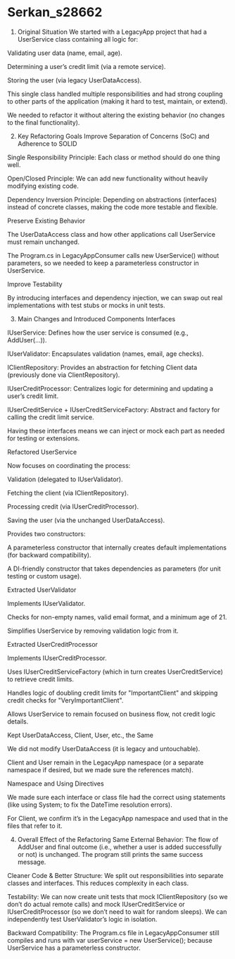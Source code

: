 # Serkan_s28662
1. Original Situation
We started with a LegacyApp project that had a UserService class containing all logic for:

Validating user data (name, email, age).

Determining a user’s credit limit (via a remote service).

Storing the user (via legacy UserDataAccess).

This single class handled multiple responsibilities and had strong coupling to other parts of the application (making it hard to test, maintain, or extend).

We needed to refactor it without altering the existing behavior (no changes to the final functionality).

2. Key Refactoring Goals
Improve Separation of Concerns (SoC) and Adherence to SOLID

Single Responsibility Principle: Each class or method should do one thing well.

Open/Closed Principle: We can add new functionality without heavily modifying existing code.

Dependency Inversion Principle: Depending on abstractions (interfaces) instead of concrete classes, making the code more testable and flexible.

Preserve Existing Behavior

The UserDataAccess class and how other applications call UserService must remain unchanged.

The Program.cs in LegacyAppConsumer calls new UserService() without parameters, so we needed to keep a parameterless constructor in UserService.

Improve Testability

By introducing interfaces and dependency injection, we can swap out real implementations with test stubs or mocks in unit tests.

3. Main Changes and Introduced Components
Interfaces

IUserService: Defines how the user service is consumed (e.g., AddUser(...)).

IUserValidator: Encapsulates validation (names, email, age checks).

IClientRepository: Provides an abstraction for fetching Client data (previously done via ClientRepository).

IUserCreditProcessor: Centralizes logic for determining and updating a user’s credit limit.

IUserCreditService + IUserCreditServiceFactory: Abstract and factory for calling the credit limit service.

Having these interfaces means we can inject or mock each part as needed for testing or extensions.

Refactored UserService

Now focuses on coordinating the process:

Validation (delegated to IUserValidator).

Fetching the client (via IClientRepository).

Processing credit (via IUserCreditProcessor).

Saving the user (via the unchanged UserDataAccess).

Provides two constructors:

A parameterless constructor that internally creates default implementations (for backward compatibility).

A DI-friendly constructor that takes dependencies as parameters (for unit testing or custom usage).

Extracted UserValidator

Implements IUserValidator.

Checks for non-empty names, valid email format, and a minimum age of 21.

Simplifies UserService by removing validation logic from it.

Extracted UserCreditProcessor

Implements IUserCreditProcessor.

Uses IUserCreditServiceFactory (which in turn creates UserCreditService) to retrieve credit limits.

Handles logic of doubling credit limits for "ImportantClient" and skipping credit checks for "VeryImportantClient".

Allows UserService to remain focused on business flow, not credit logic details.

Kept UserDataAccess, Client, User, etc., the Same

We did not modify UserDataAccess (it is legacy and untouchable).

Client and User remain in the LegacyApp namespace (or a separate namespace if desired, but we made sure the references match).

Namespace and Using Directives

We made sure each interface or class file had the correct using statements (like using System; to fix the DateTime resolution errors).

For Client, we confirm it’s in the LegacyApp namespace and used that in the files that refer to it.

4. Overall Effect of the Refactoring
Same External Behavior:
The flow of AddUser and final outcome (i.e., whether a user is added successfully or not) is unchanged. The program still prints the same success message.

Cleaner Code & Better Structure:
We split out responsibilities into separate classes and interfaces. This reduces complexity in each class.

Testability:
We can now create unit tests that mock IClientRepository (so we don’t do actual remote calls) and mock IUserCreditService or IUserCreditProcessor (so we don’t need to wait for random sleeps). We can independently test UserValidator’s logic in isolation.

Backward Compatibility:
The Program.cs file in LegacyAppConsumer still compiles and runs with var userService = new UserService(); because UserService has a parameterless constructor.
